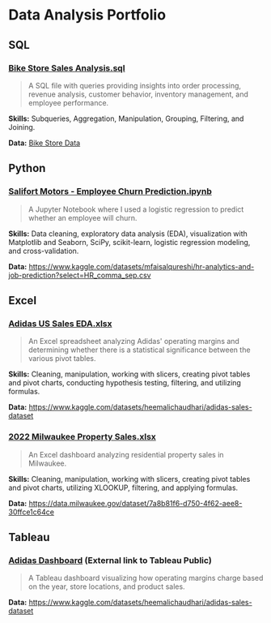 # Data Analysis Portfolio

## SQL

### [Bike Store Sales Analysis.sql](Bike%20Store%20Sales%20Analysis.sql)


> A SQL file with queries providing insights into order processing, revenue analysis, customer behavior, inventory management, and employee performance.

**Skills:** Subqueries, Aggregation, Manipulation, Grouping, Filtering, and Joining.

**Data:**
[Bike Store Data](Bike%20Store%20Data/)


## Python

### [Salifort Motors - Employee Churn Prediction.ipynb](Salifort%20Motors%20-%20Employee%20Churn%20Prediction.ipynb)


> A Jupyter Notebook where I used a logistic regression to predict whether an employee will churn.

**Skills:** Data cleaning, exploratory data analysis (EDA), visualization with Matplotlib and Seaborn, SciPy, scikit-learn, logistic regression modeling, and cross-validation.
  
**Data:** https://www.kaggle.com/datasets/mfaisalqureshi/hr-analytics-and-job-prediction?select=HR_comma_sep.csv


## Excel

### [Adidas US Sales EDA.xlsx](Adidas%20US%20Sales%20EDA.xlsx)


> An Excel spreadsheet analyzing Adidas' operating margins and determining whether there is a statistical significance between the various pivot tables.

**Skills:** Cleaning, manipulation, working with slicers, creating pivot tables and pivot charts, conducting hypothesis testing, filtering, and utilizing formulas.

**Data:** https://www.kaggle.com/datasets/heemalichaudhari/adidas-sales-dataset


### [2022 Milwaukee Property Sales.xlsx](2022%20Milwaukee%20Property%20Sales.xlsx.zip)


> An Excel dashboard analyzing residential property sales in Milwaukee.

**Skills:** Cleaning, manipulation, working with slicers, creating pivot tables and pivot charts, utilizing XLOOKUP, filtering, and applying formulas.

**Data:** https://data.milwaukee.gov/dataset/7a8b81f6-d750-4f62-aee8-30ffce1c64ce


## Tableau

### [Adidas Dashboard](https://public.tableau.com/views/Adidas_17001247399800/HomePage?:language=en-US&:display_count=n&:origin=viz_share_link) (External link to Tableau Public)

> A Tableau dashboard visualizing how operating margins charge based on the year, store locations, and product sales.

**Data:** https://www.kaggle.com/datasets/heemalichaudhari/adidas-sales-dataset


